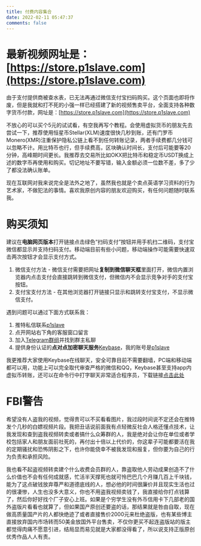 ```yaml
---
title: 付费内容集合
date: 2022-02-11 05:47:37
comments: false
---
```


# 最新视频网址是：[https://store.p1slave.com](https://store.p1slave.com)

由于支付提供商被查水表，已无法再通过微信支付宝扫码购买。这个页面也即将作废，但是我就和打不死的小强一样已经搭建了新的视频售卖平台，全面支持各种数字货币付款，网址是：[https://store.p1slave.com](https://store.p1slave.com)

不放心的可以买个5元的试试看，有空我再写个教程。会使用虚拟货币的朋友先去尝试一下，推荐使用恒星币Stellar(XLM)速度很快几秒到账，还有门罗币Monero(XMR)注重保护隐私公链上看不到任何转账记录，两者手续费都几分钱可以忽略不计。用比特币也行，但手续费高，区块确认时间长，支付后可能要等20分钟，高峰期时间更长。我推荐去交易所比如OKX把比特币和稳定币USDT换成上述的数字币再使用和购买。切记地址不要写错，输入金额必须一位数不差，多了少了都没法确认账单。

现在互联网对我来说完全是法外之地了，虽然我也就是个卖点英语学习资料的行为艺术家，不做犯法的事情。喜欢我原创内容的朋友欢迎购买，有任何问题随时联系我。

# 购买须知
建议在**电脑网页版本**打开链接点击绿色“扫码支付”按钮并用手机扫二维码，支付宝微信都显示并支持扫码支付。移动端目前有些小问题，移动端操作可能需要快速双击两次按钮才会显示支付方式。
1. 微信支付方法 - 微信支付需要把网址**复制到微信聊天框**里面打开，微信内置浏览器内点击支付会直接跳转到微信支付，但微信内不会显示竞争对手的支付宝按钮。
2. 支付宝支付方法 - 在其他浏览器打开链接只显示和跳转支付宝支付，不显示微信支付。

遇到问题可以通过下面方式联系我：
1. 推特私信联系[p1slave](https://twitter/p1slave)
2. 点开网站右下角的客服窗口留言
3. 加入[Telegram群组](https://t.me/p1slave_chatroom)并找到群主私聊
4. 提供身份认证的**点对点加密聊天服务**[Keybase](keybase.io/download)，我的账号是[p1slave](https://keybase.io/p1slave)

我更推荐大家使用Keybase在线聊天，安全可靠目前不需要翻墙，PC端和移动端都可以用，功能上可以完全取代审查严格的微信和QQ，Keybase甚至支持app内虚拟币转账，还可以在命令行中打字聊天非常适合程序员，下载链接[点击此处](https://keybase.io/download)


# FBI警告
希望没有人盗我的视频，觉得贵可以不买看看图片，我过段时间说不定还会在推特发个几秒的白嫖视频片段。我把丑话说前面我有点轻微反社会人格还懂点技术，让我发现和查到盗我视频转卖或者搞什么众筹群的人，我是绝对会让你在单位或者学校包括家人和朋友面前社死的，再付出十倍以上代价的，你这辈子可能都要活在我的定期骚扰和恐怖阴影之下，也许你能侥幸不被我发现和报复，但你要为自己的行为负责和承担风险。

我也看不起盗视频转卖建个什么收费会员群的人，靠盗取他人劳动成果创造不了什么价值也不会有任何成就感，忙活半天撑死也就可怜巴巴几个月赚几百上千块钱，能为了这点破钱放弃尊严和道德底线的人，想必他的时间很廉价并且现实生活也过的很凄惨，人生也没多大意义，你也不用盗我视频卖钱了，我直接给你打点钱算了，然后你好好找个厂子安心上班。如果是个穷学生没有外币信用卡下几部老的国外盗版片看看也就算了，但如果国产原创还要盗的话，那结果就是咎由自取，现在做高质量国产片的人都快绝迹了或者直接售价2000元来杜绝盗版，也有某些博主直接放弃国内市场转而50美金放国外平台售卖，不仅你更买不起连盗版站的版主都觉得肉痛不愿意引进，结局显而易见就是大家都没得看了，所以说支持正版原创优秀作品人人有责。